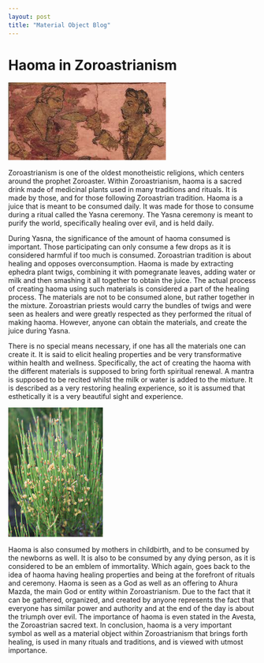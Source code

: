 ```yaml
---
layout: post
title: "Material Object Blog"
---
```

# Haoma in Zoroastrianism

![Ancient.](https://raw.githubusercontent.com/amese1/Blog-Assignment/refs/heads/master/assets/css/download-3.jpg)

Zoroastrianism is one of the oldest monotheistic religions, which centers around the prophet Zoroaster. Within Zoroastrianism, haoma is a sacred drink made of medicinal plants used in many traditions and rituals. It is made by those, and for those following Zoroastrian tradition. Haoma is a juice that is meant to be consumed daily. It was made for those to consume during a ritual called the Yasna ceremony. The Yasna ceremony is meant to purify the world, specifically healing over evil, and is held daily. 

During Yasna, the significance of the amount of haoma consumed is important. Those participating can only consume a few drops as it is considered harmful if too much is consumed. Zoroastrian tradition is about healing and opposes overconsumption. Haoma is made by extracting ephedra plant twigs, combining it with pomegranate leaves, adding water or milk and then smashing it all together to obtain the juice. The actual process of creating haoma using such materials is considered a part of the healing process. The materials are not to be consumed alone, but rather together in the mixture. Zoroastrian priests would carry the bundles of twigs and were seen as healers and were greatly respected as they performed the ritual of making haoma. However, anyone can obtain the materials, and create the juice during Yasna.

There is no special means necessary, if one has all the materials one can create it. It is said to elicit healing properties and be very transformative within health and wellness. Specifically, the act of creating the haoma with the different materials is supposed to bring forth spiritual renewal. A mantra is supposed to be recited whilst the milk or water is added to the mixture. It is described as a very restoring healing experience, so it is assumed that esthetically it is a very beautiful sight and experience.

![Plant.](https://raw.githubusercontent.com/amese1/Blog-Assignment/refs/heads/master/assets/css/download-4.jpg)

Haoma is also consumed by mothers in childbirth, and to be consumed by the newborns as well. It is also to be consumed by any dying person, as it is considered to be an emblem of immortality. Which again, goes back to the idea of haoma having healing properties and being at the forefront of rituals and ceremony. Haoma is seen as a God as well as an offering to Ahura Mazda, the main God or entity within Zoroastrianism. Due to the fact that it can be gathered, organized, and created by anyone represents the fact that everyone has similar power and authority and at the end of the day is about the triumph over evil. The importance of haoma is even stated in the Avesta, the Zoroastrian sacred text. In conclusion, haoma is a very important symbol as well as a material object within Zoroastrianism that brings forth healing, is used in many rituals and traditions, and is viewed with utmost importance.




